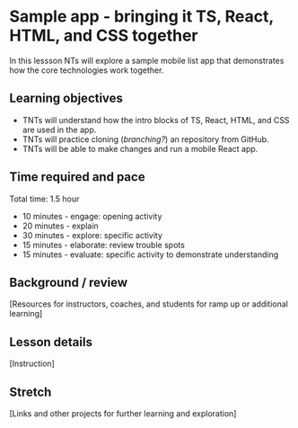 # Sample app - bringing it TS, React, HTML, and CSS together
In this lessson NTs will explore a sample mobile list app that demonstrates how the core technologies work together.

## Learning objectives
* TNTs will understand how the intro blocks of TS, React, HTML, and CSS are used in the app.
* TNTs will practice cloning (*branching?*) an repository from GitHub.
* TNTs will be able to make changes and run a mobile React app.

## Time required and pace
Total time: 1.5 hour
* 10 minutes - engage: opening activity
* 20 minutes - explain
* 30 minutes - explore: specific activity
* 15 minutes - elaborate: review trouble spots
* 15 minutes - evaluate: specific activity to demonstrate understanding

## Background / review
[Resources for instructors, coaches, and students for ramp up or additional learning]

## Lesson details
[Instruction]

## Stretch
[Links and other projects for further learning and exploration]